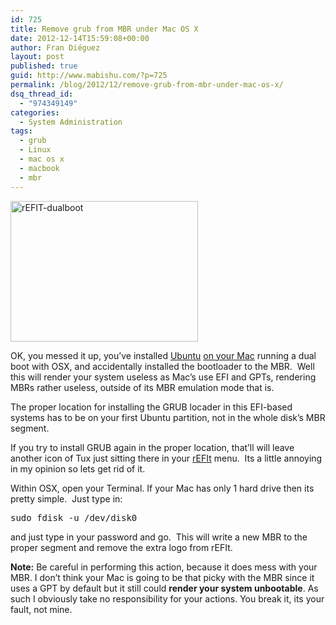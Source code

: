 ```yaml
---
id: 725
title: Remove grub from MBR under Mac OS X
date: 2012-12-14T15:59:08+00:00
author: Fran Diéguez
layout: post
published: true
guid: http://www.mabishu.com/?p=725
permalink: /blog/2012/12/remove-grub-from-mbr-under-mac-os-x/
dsq_thread_id:
  - "974349149"
categories:
  - System Administration
tags:
  - grub
  - Linux
  - mac os x
  - macbook
  - mbr
---
```

<img class="alignright size-medium wp-image-1300" alt="rEFIT-dualboot" src="http://www.mabishu.com/wp-content/uploads/2012/12/rEFIT-dualboot-300x225.jpg" width="300" height="225" />

OK, you messed it up, you’ve installed <a href="http://www.ubuntu.com/" target="_blank">Ubuntu</a> <a href="https://wiki.ubuntu.com/MactelSupportTeam/CommunityHelpPages" target="_blank">on your Mac</a> running a dual boot with OSX, and accidentally installed the bootloader to the MBR.  Well this will render your system useless as Mac’s use EFI and GPTs, rendering MBRs rather useless, outside of its MBR emulation mode that is.

The proper location for installing the GRUB locader in this EFI-based systems has to be on your first Ubuntu partition, not in the whole disk’s MBR segment.

If you try to install GRUB again in the proper location, that’ll will leave another icon of Tux just sitting there in your <a href="http://refit.sourceforge.net/" target="_blank">rEFIt</a> menu.  Its a little annoying in my opinion so lets get rid of it.

<!--more-->Within OSX, open your Terminal. If your Mac has only 1 hard drive then its pretty simple.  Just type in:<strong><em>
</em></strong>
<pre title="code">sudo fdisk -u /dev/disk0</pre>
and just type in your password and go.  This will write a new MBR to the proper segment and remove the extra logo from rEFIt.

<strong>Note:</strong> Be careful in performing this action, because it does mess with your MBR. I don’t think your Mac is going to be that picky with the MBR since it uses a GPT by default but it still could <strong>render your system unbootable</strong>. As such I obviously take no responsibility for your actions. You break it, its your fault, not mine.
